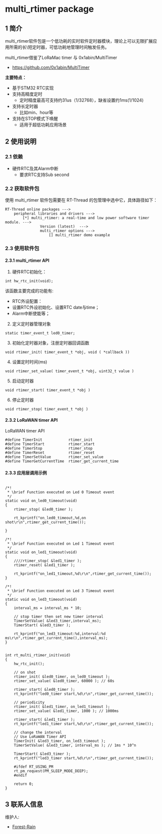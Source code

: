 # multi_rtimer package 

## 1 简介

multi_rtimer软件包是一个低功耗的实时软件定时器模块，理论上可以无限扩展应用所需的长\短定时器，可低功耗地管理时间触发任务。

multi_rtimer借鉴了LoRaMac timer 与 0x1abin/MultiTimer  
 - https://github.com/0x1abin/MultiTimer

**主要特点：**

- 基于STM32 RTC实现
- 支持高精度定时
  - 定时精度最高可支持约31us（1/32768），缺省设置约1ms(1/1024)
- 支持长定时器
  - 比如min、hour等
- 支持在STOP模式下唤醒
  - 适用于超低功耗应用场景


## 2 使用说明

### 2.1 依赖

- 硬件RTC及其Alarm中断
  - 要求RTC支持Sub second

### 2.2 获取软件包

使用 multi_rtimer 软件包需要在 RT-Thread 的包管理中选中它，具体路径如下：

```
RT-Thread online packages --->
    peripheral libraries and drivers --->
        [*] multi_rtimer: a real-time and low power software timer module. --->
                Version (latest)  --->
                multi_rtimer options --->
                    [] multi_rtimer demo example
```

### 2.3 使用软件包

#### 2.3.1 multi_rtimer API

1. 硬件RTC初始化：
```
int hw_rtc_init(void);
```

该函数主要完成的功能有:

- RTC外设配置：
 - 设置RTC外设初始化、设置RTC date与time；
 - Alarm中断使能等；

2. 定义定时器管理对象
```
static timer_event_t led0_timer;
```

3. 初始化定时器对象，注册定时器回调函数
```
void rtimer_init( timer_event_t *obj, void ( *callback ))
```

4. 设置定时时间(ms)
```
void rtimer_set_value( timer_event_t *obj, uint32_t value )
```

5. 启动定时器
```
void rtimer_start( timer_event_t *obj )
```

6. 停止定时器
```
void rtimer_stop( timer_event_t *obj )
```

#### 2.3.2 LoRaWAN timer API

LoRaWAN timer API
```
#define TimerInit            rtimer_init
#define TimerStart           rtimer_start
#define TimerStop            rtimer_stop   
#define TimerReset           rtimer_reset
#define TimerSetValue        rtimer_set_value
#define TimerGetCurrentTime  rtimer_get_current_time

``` 

#### 2.3.3 应用层调用示例
```

/*!
 * \brief Function executed on Led 0 Timeout event
 */
static void on_led0_timeout(void)
{
    rtimer_stop( &led0_timer );
    
    rt_kprintf("on_led0_timeout,%d,on shot\r\n",rtimer_get_current_time());

}

/*!
 * \brief Function executed on Led 1 Timeout event
 */
static void on_led1_timeout(void)
{
    ////rtimer_stop( &led1_timer );
    rtimer_reset( &led1_timer );
    
    rt_kprintf("on_led1_timeout,%d\r\n",rtimer_get_current_time());
}

/*!
 * \brief Function executed on Led 3 Timeout event
 */
static void on_led3_timeout(void)
{
    interval_ms = interval_ms * 10;
    
    // stop timer then set new timer interval
    TimerSetValue( &led3_timer,interval_ms);
    TimerStart( &led3_timer );
    
    rt_kprintf("on_led3_timeout:%d,interval:%d ms\r\n",rtimer_get_current_time(),interval_ms);
}


int rt_multi_rtimer_init(void)
{
    hw_rtc_init();
    
    // on shot
    rtimer_init( &led0_timer, on_led0_timeout );
    rtimer_set_value( &led0_timer, 60000 ); // 60s
    
    rtimer_start( &led0_timer );
    rt_kprintf("led0_timer start,%d\r\n",rtimer_get_current_time());
    
    // periodicity
    rtimer_init( &led1_timer, on_led1_timeout );
    rtimer_set_value( &led1_timer, 1000 ); // 1000ms
    
    rtimer_start( &led1_timer );
    rt_kprintf("led1_timer start,%d\r\n",rtimer_get_current_time());
    
    // change the interval
    // Use LoRaWAN Timer API
    TimerInit( &led3_timer, on_led3_timeout );
    TimerSetValue( &led3_timer, interval_ms ); // 1ms * 10^n
    
    TimerStart( &led3_timer );
    rt_kprintf("led3_timer start,%d\r\n",rtimer_get_current_time());
    
    #ifdef RT_USING_PM
    rt_pm_request(PM_SLEEP_MODE_DEEP);
    #endif
    
    return 0;
}

```

## 3 联系人信息

维护人:

- [Forest-Rain](https://github.com/Forest-Rain) 
